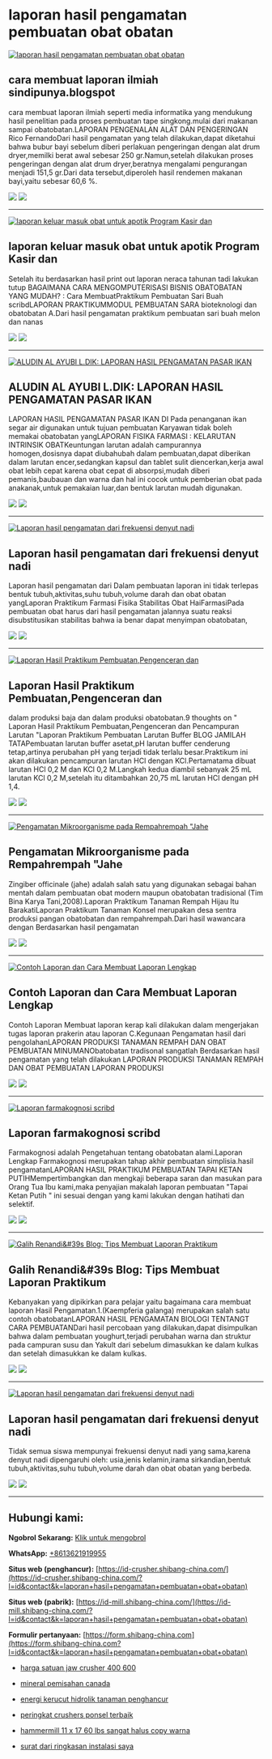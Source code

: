 # laporan hasil pengamatan pembuatan obat obatan

<a href="https://swt.shibang-china.com/?l=id&img&k=laporan+hasil+pengamatan+pembuatan+obat+obatan" target="_blank">![laporan hasil pengamatan pembuatan obat obatan](http://static.shibang-china.com/all-800x300/822.jpg)</a>

## cara membuat laporan ilmiah sindipunya.blogspot
cara membuat laporan ilmiah seperti media informatika yang mendukung hasil penelitian pada proses pembuatan tape singkong.mulai dari makanan sampai obatobatan.LAPORAN PENGENALAN ALAT DAN PENGERINGAN Rico FernandoDari hasil pengamatan yang telah dilakukan,dapat diketahui bahwa bubur bayi sebelum diberi perlakuan pengeringan dengan alat drum dryer,memilki berat awal sebesar 250 gr.Namun,setelah dilakukan proses pengeringan dengan alat drum dryer,beratnya mengalami pengurangan menjadi 151,5 gr.Dari data tersebut,diperoleh hasil rendemen makanan bayi,yaitu sebesar 60,6 %.


<a href="https://whatsapp.shibangsoft.com/WhatsApp.php" target="_blank" title="WhatsApp">![](http://static.shibang-china.com/icon/whatsapp.png)</a> <a href="https://swt.shibang-china.com/?l=id&icon&k=laporan+hasil+pengamatan+pembuatan+obat+obatan" target="_blank">![](http://static.shibang-china.com/icon/chat-id.png)</a>

---

<a href="https://swt.shibang-china.com/?l=id&img&k=laporan+hasil+pengamatan+pembuatan+obat+obatan" target="_blank">![laporan keluar masuk obat untuk apotik Program Kasir dan](http://static.shibang-china.com/all-800x300/840.jpg)</a>

## laporan keluar masuk obat untuk apotik Program Kasir dan
Setelah itu berdasarkan hasil print out laporan neraca tahunan tadi lakukan tutup BAGAIMANA CARA MENGOMPUTERISASI BISNIS OBATOBATAN YANG MUDAH? : Cara MembuatPraktikum Pembuatan Sari Buah scribdLAPORAN PRAKTIKUMMODUL PEMBUATAN SARA bioteknologi dan obatobatan A.Dari hasil pengamatan praktikum pembuatan sari buah melon dan nanas


<a href="https://whatsapp.shibangsoft.com/WhatsApp.php" target="_blank" title="WhatsApp">![](http://static.shibang-china.com/icon/whatsapp.png)</a> <a href="https://swt.shibang-china.com/?l=id&icon&k=laporan+hasil+pengamatan+pembuatan+obat+obatan" target="_blank">![](http://static.shibang-china.com/icon/chat-id.png)</a>

---

<a href="https://swt.shibang-china.com/?l=id&img&k=laporan+hasil+pengamatan+pembuatan+obat+obatan" target="_blank">![ALUDIN AL AYUBI L.DIK: LAPORAN HASIL PENGAMATAN PASAR IKAN](http://static.shibang-china.com/all-800x300/445.jpg)</a>

## ALUDIN AL AYUBI L.DIK: LAPORAN HASIL PENGAMATAN PASAR IKAN
LAPORAN HASIL PENGAMATAN PASAR IKAN DI Pada penanganan ikan segar air digunakan untuk tujuan pembuatan Karyawan tidak boleh memakai obatobatan yangLAPORAN FISIKA FARMASI : KELARUTAN INTRINSIK OBATKeuntungan larutan adalah campurannya homogen,dosisnya dapat diubahubah dalam pembuatan,dapat diberikan dalam larutan encer,sedangkan kapsul dan tablet sulit diencerkan,kerja awal obat lebih cepat karena obat cepat di absorpsi,mudah diberi pemanis,baubauan dan warna dan hal ini cocok untuk pemberian obat pada anakanak,untuk pemakaian luar,dan bentuk larutan mudah digunakan.


<a href="https://whatsapp.shibangsoft.com/WhatsApp.php" target="_blank" title="WhatsApp">![](http://static.shibang-china.com/icon/whatsapp.png)</a> <a href="https://swt.shibang-china.com/?l=id&icon&k=laporan+hasil+pengamatan+pembuatan+obat+obatan" target="_blank">![](http://static.shibang-china.com/icon/chat-id.png)</a>

---

<a href="https://swt.shibang-china.com/?l=id&img&k=laporan+hasil+pengamatan+pembuatan+obat+obatan" target="_blank">![Laporan hasil pengamatan dari frekuensi denyut nadi](http://static.shibang-china.com/all-800x300/579.jpg)</a>

## Laporan hasil pengamatan dari frekuensi denyut nadi
Laporan hasil pengamatan dari Dalam pembuatan laporan ini tidak terlepas bentuk tubuh,aktivitas,suhu tubuh,volume darah dan obat obatan yangLaporan Praktikum Farmasi Fisika Stabilitas Obat HaiFarmasiPada pembuatan obat harus dari hasil pengamatan jalannya suatu reaksi disubstitusikan stabilitas bahwa ia benar dapat menyimpan obatobatan,


<a href="https://whatsapp.shibangsoft.com/WhatsApp.php" target="_blank" title="WhatsApp">![](http://static.shibang-china.com/icon/whatsapp.png)</a> <a href="https://swt.shibang-china.com/?l=id&icon&k=laporan+hasil+pengamatan+pembuatan+obat+obatan" target="_blank">![](http://static.shibang-china.com/icon/chat-id.png)</a>

---

<a href="https://swt.shibang-china.com/?l=id&img&k=laporan+hasil+pengamatan+pembuatan+obat+obatan" target="_blank">![Laporan Hasil Praktikum Pembuatan,Pengenceran dan](http://static.shibang-china.com/all-800x300/868.jpg)</a>

## Laporan Hasil Praktikum Pembuatan,Pengenceran dan
dalam produksi baja dan dalam produksi obatobatan.9 thoughts on " Laporan Hasil Praktikum Pembuatan,Pengenceran dan Pencampuran Larutan "Laporan Praktikum Pembuatan Larutan Buffer BLOG JAMILAH TATAPembuatan larutan buffer asetat,pH larutan buffer cenderung tetap,artinya perubahan pH yang terjadi tidak terlalu besar.Praktikum ini akan dilakukan pencampuran larutan HCl dengan KCl.Pertamatama dibuat larutan HCl 0,2 M dan KCl 0,2 M.Langkah kedua diambil sebanyak 25 mL larutan KCl 0,2 M,setelah itu ditambahkan 20,75 mL larutan HCl dengan pH 1,4.


<a href="https://whatsapp.shibangsoft.com/WhatsApp.php" target="_blank" title="WhatsApp">![](http://static.shibang-china.com/icon/whatsapp.png)</a> <a href="https://swt.shibang-china.com/?l=id&icon&k=laporan+hasil+pengamatan+pembuatan+obat+obatan" target="_blank">![](http://static.shibang-china.com/icon/chat-id.png)</a>

---

<a href="https://swt.shibang-china.com/?l=id&img&k=laporan+hasil+pengamatan+pembuatan+obat+obatan" target="_blank">![Pengamatan Mikroorganisme pada Rempahrempah "Jahe](http://static.shibang-china.com/all-800x300/1051.jpg)</a>

## Pengamatan Mikroorganisme pada Rempahrempah "Jahe
Zingiber officinale (jahe) adalah salah satu yang digunakan sebagai bahan mentah dalam pembuatan obat modern maupun obatobatan tradisional (Tim Bina Karya Tani,2008).Laporan Praktikum Tanaman Rempah Hijau Itu BarakatiLaporan Praktikum Tanaman Konsel merupakan desa sentra produksi pangan obatobatan dan rempahrempah.Dari hasil wawancara dengan Berdasarkan hasil pengamatan


<a href="https://whatsapp.shibangsoft.com/WhatsApp.php" target="_blank" title="WhatsApp">![](http://static.shibang-china.com/icon/whatsapp.png)</a> <a href="https://swt.shibang-china.com/?l=id&icon&k=laporan+hasil+pengamatan+pembuatan+obat+obatan" target="_blank">![](http://static.shibang-china.com/icon/chat-id.png)</a>

---

<a href="https://swt.shibang-china.com/?l=id&img&k=laporan+hasil+pengamatan+pembuatan+obat+obatan" target="_blank">![Contoh Laporan dan Cara Membuat Laporan Lengkap](http://static.shibang-china.com/all-800x300/1262.jpg)</a>

## Contoh Laporan dan Cara Membuat Laporan Lengkap
Contoh Laporan Membuat laporan kerap kali dilakukan dalam mengerjakan tugas laporan prakerin atau laporan C.Kegunaan Pengamatan hasil dari pengolahanLAPORAN PRODUKSI TANAMAN REMPAH DAN OBAT PEMBUATAN MINUMANObatobatan tradisonal sangatlah Berdasarkan hasil pengamatan yang telah dilakukan LAPORAN PRODUKSI TANAMAN REMPAH DAN OBAT PEMBUATAN LAPORAN PRODUKSI


<a href="https://whatsapp.shibangsoft.com/WhatsApp.php" target="_blank" title="WhatsApp">![](http://static.shibang-china.com/icon/whatsapp.png)</a> <a href="https://swt.shibang-china.com/?l=id&icon&k=laporan+hasil+pengamatan+pembuatan+obat+obatan" target="_blank">![](http://static.shibang-china.com/icon/chat-id.png)</a>

---

<a href="https://swt.shibang-china.com/?l=id&img&k=laporan+hasil+pengamatan+pembuatan+obat+obatan" target="_blank">![Laporan farmakognosi scribd](http://static.shibang-china.com/all-800x300/428.jpg)</a>

## Laporan farmakognosi scribd
Farmakognosi adalah Pengetahuan tentang obatobatan alami.Laporan Lengkap Farmakognosi merupakan tahap akhir pembuatan simplisia.hasil pengamatanLAPORAN HASIL PRAKTIKUM PEMBUATAN TAPAI KETAN PUTIHMempertimbangkan dan mengkaji beberapa saran dan masukan para Orang Tua Ibu kami,maka penyajian makalah laporan pembuatan "Tapai Ketan Putih " ini sesuai dengan yang kami lakukan dengan hatihati dan selektif.


<a href="https://whatsapp.shibangsoft.com/WhatsApp.php" target="_blank" title="WhatsApp">![](http://static.shibang-china.com/icon/whatsapp.png)</a> <a href="https://swt.shibang-china.com/?l=id&icon&k=laporan+hasil+pengamatan+pembuatan+obat+obatan" target="_blank">![](http://static.shibang-china.com/icon/chat-id.png)</a>

---

<a href="https://swt.shibang-china.com/?l=id&img&k=laporan+hasil+pengamatan+pembuatan+obat+obatan" target="_blank">![Galih Renandi&#39s Blog: Tips Membuat Laporan Praktikum](http://static.shibang-china.com/all-800x300/837.jpg)</a>

## Galih Renandi&#39s Blog: Tips Membuat Laporan Praktikum
Kebanyakan yang dipikirkan para pelajar yaitu bagaimana cara membuat laporan Hasil Pengamatan.1.(Kaempferia galanga) merupakan salah satu contoh obatobatanLAPORAN HASIL PENGAMATAN BIOLOGI TENTANGT CARA PEMBUATANDari hasil percobaan yang dilakukan,dapat disimpulkan bahwa dalam pembuatan youghurt,terjadi perubahan warna dan struktur pada campuran susu dan Yakult dari sebelum dimasukkan ke dalam kulkas dan setelah dimasukkan ke dalam kulkas.


<a href="https://whatsapp.shibangsoft.com/WhatsApp.php" target="_blank" title="WhatsApp">![](http://static.shibang-china.com/icon/whatsapp.png)</a> <a href="https://swt.shibang-china.com/?l=id&icon&k=laporan+hasil+pengamatan+pembuatan+obat+obatan" target="_blank">![](http://static.shibang-china.com/icon/chat-id.png)</a>

---

<a href="https://swt.shibang-china.com/?l=id&img&k=laporan+hasil+pengamatan+pembuatan+obat+obatan" target="_blank">![Laporan hasil pengamatan dari frekuensi denyut nadi](http://static.shibang-china.com/all-800x300/844.jpg)</a>

## Laporan hasil pengamatan dari frekuensi denyut nadi
Tidak semua siswa mempunyai frekuensi denyut nadi yang sama,karena denyut nadi dipengaruhi oleh: usia,jenis kelamin,irama sirkandian,bentuk tubuh,aktivitas,suhu tubuh,volume darah dan obat obatan yang berbeda.

<a href="https://whatsapp.shibangsoft.com/WhatsApp.php" target="_blank" title="WhatsApp">![](http://static.shibang-china.com/icon/whatsapp.png)</a> <a href="https://swt.shibang-china.com/?l=id&icon&k=laporan+hasil+pengamatan+pembuatan+obat+obatan" target="_blank">![](http://static.shibang-china.com/icon/chat-id.png)</a>

---
## Hubungi kami:

**Ngobrol Sekarang:** [Klik untuk mengobrol](https://swt.shibang-china.com?l=id&contact&k=laporan+hasil+pengamatan+pembuatan+obat+obatan)

**WhatsApp:**  [+8613621919955](https://whatsapp.shibangsoft.com/WhatsApp.php)

**Situs web (penghancur):** [https://id-crusher.shibang-china.com/](https://id-crusher.shibang-china.com/?l=id&contact&k=laporan+hasil+pengamatan+pembuatan+obat+obatan)

**Situs web (pabrik):** [https://id-mill.shibang-china.com/](https://id-mill.shibang-china.com/?l=id&contact&k=laporan+hasil+pengamatan+pembuatan+obat+obatan)

**Formulir pertanyaan:** [https://form.shibang-china.com](https://form.shibang-china.com?l=id&contact&k=laporan+hasil+pengamatan+pembuatan+obat+obatan)

* [harga satuan jaw crusher 400 600](../48/harga%20satuan%20jaw%20crusher%20400%20600.md)

* [mineral pemisahan canada](../42/mineral%20pemisahan%20canada.md)

* [energi kerucut hidrolik tanaman penghancur](../47/energi%20kerucut%20hidrolik%20tanaman%20penghancur.md)

* [peringkat crushers ponsel terbaik](../50/peringkat%20crushers%20ponsel%20terbaik.md)

* [hammermill 11 x 17 60 lbs sangat halus copy warna](../42/hammermill%2011%20x%2017%2060%20lbs%20sangat%20halus%20copy%20warna.md)

* [surat dari ringkasan instalasi saya](../49/surat%20dari%20ringkasan%20instalasi%20saya.md)